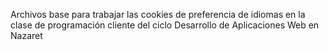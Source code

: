 Archivos base para trabajar las cookies de preferencia de idiomas en la clase de programación cliente del ciclo Desarrollo de Aplicaciones Web en Nazaret
